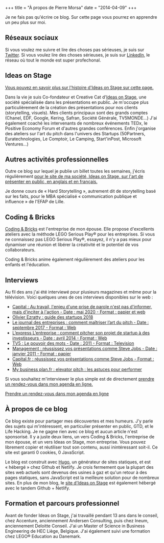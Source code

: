 +++
title = "À propos de Pierre Morsa"
date = "2014-04-09"
+++

Je ne fais pas qu'écrire ce blog. Sur cette page vous pourrez en apprendre un peu plus sur moi.

## Réseaux sociaux
Si vous voulez me suivre et lire des choses pas sérieuses, je suis sur [Twitter](https://twitter.com/pierremorsa/). Si vous voulez lire des choses sérieuses, je suis sur [LinkedIn](https://be.linkedin.com/in/pierremorsa), le réseau où tout le monde est super profechonal.

## Ideas on Stage
[Vous pouvez en savoir plus sur l'histoire d'Ideas on Stage sur cette page.](/ideas-on-stage/)

Dans la vie je suis Co-fondateur et Creative Cat d'[Ideas on Stage][1], une société spécialisée dans les présentations en public. Je m'occupe plus particulièrement de la création des présentations pour nos clients (storytelling, visuels). Mes clients principaux sont des grands comptes (Chanel, EDF, Google, Kering, Safran, Société Générale, TV5MONDE...) J'ai également coaché les intervenants de nombreux événements TEDx, le Positive Economy Forum et d'autres grandes conférences. Enfin j'organise des ateliers sur l'art du pitch dans l'univers des Startups (50Partners, Euratechnologies, Le Comptoir, Le Camping, Start'inPost, Microsoft Ventures...)

## Autres activités professionnelles
Outre ce blog sur lequel je publie un billet toutes les semaines, j'écris régulièrement [pour le site de ma société, Ideas on Stage, sur l'art de présenter en public, en anglais et en français.](https://www.ideasonstage.fr/news/)

Je donne cours de « Hard Storytelling », autrement dit de storytelling basé sur les faits, pour le MBA spécialisé « communication publique et influence » de l'EFAP de Lille.

## Coding & Bricks
[Coding & Bricks](https://www.codingandbricks.com) est l'entreprise de mon épouse. Elle propose d'excellents ateliers avec la méthode LEGO Serious Play® pour les entreprises. Si vous ne connaissez pas LEGO Serious Play®, essayez, il n'y a pas mieux pour dynamiser une réunion et libérer la créativité et le potentiel de vos collaborateurs. 

Coding & Bricks anime également régulièrement des ateliers pour les enfants et l'éducation.

## Interviews
Au fil des ans j'ai été interviewé pour plusieurs magazines et même pour la télévision. Voici quelques unes de ces interviews disponibles sur le web :

* [Capital : Au travail, l'enjeu d'une prise de parole n'est pas d'informer, mais d'inciter à l'action - Date : mai 2020 - Format : papier et web](https://www.capital.fr/votre-carriere/au-travail-lenjeu-dune-prise-de-parole-nest-pas-dinformer-mais-dinciter-a-laction-1373080)
* [Olivier Ezratty : guide des startups 2018](https://www.oezratty.net/wordpress/2018/guide-des-startups-2018/)
* [Le journal des entreprises : comment maîtriser l’art du pitch - Date : septembre 2017 - Format : Web](http://www.lejournaldesentreprises.com/editions/44/dossiers/communiquer/dossier-pratique-communication-comment-maitriser-l-art-du-pitch-11-09-2017-331758.php)
* [L’express L’entreprise : comment pitcher son projet de startup à des investisseurs - Date : avril 2014 - Format : Web](http://lentreprise.lexpress.fr/gestion-fiscalite/budget-financement/comment-pitcher-son-projet-de-start-up-a-des-investisseurs_1513003.html)
* [TV5 : Le pouvoir des mots - Date : 2011 - Format : Television](https://www.youtube.com/watch?v=30QY5kA1pKw)
* [Management : réussissez vos présentations comme Steve Jobs - Date : janvier 2011 - Format : papier](https://www.headlink-partners.com/Portals/0/Documents/Revue%20de%20presse/201101-Management.pdf)
* [Capital.fr : réussissez vos présentations comme Steve Jobs - Format : Web](http://www.capital.fr/votre-carriere/reussissez-vos-presentations-comme-steve-jobs-604012)
* [My business plan.fr : elevator pitch : les astuces pour performer](http://www.my-business-plan.fr/elevator-pitch)

Si vous souhaitez m'interviewer le plus simple est de directement [prendre un rendez-vous dans mon agenda en ligne.](/bookme/)

<a href='/bookme/' class='button'>Prendre un rendez-vous dans mon agenda en ligne​</a>​

## À propos de ce blog
Ce blog existe pour partager mes découvertes et mes humeurs. J'y parle des sujets qui m'intéressent, en particulier présenter en public, GTD, et le Life Hacking. Je ne gagne rien avec ce blog et aucun article n'est sponsorisé. Il y a juste deux liens, un vers Coding & Bricks, l'entreprise de mon épouse, et un vers Ideas on Stage, mon entreprise. Vous pouvez librement copier et réutiliser tout son contenu, aussi inintéressant soit-il. Ce site est garanti 0 cookies, 0 JavaScript.

Le blog est construit avec [Hugo](http://gohugo.io), un générateur de sites statiques, et est « hébergé » chez Github et Netlify. Je crois fermement que la plupart des sites web actuels sont devenus des usines à gaz et qu'un retour à des pages statiques, sans JavaScript est la meilleure solution pour de nombreux sites. En plus de mon blog, le [site d'Ideas on Stage](https://www.ideasonstage.com/) est également hébergé avec le tandem Github + Netlify.

## Formation et parcours professionnel
Avant de fonder Ideas on Stage, j'ai travaillé pendant 13 ans dans le conseil, chez Accenture, anciennement Andersen Consulting, puis chez Ineum, anciennement Deloitte Conseil. J'ai un Master of Science in Business Engineering de HEC Liège, Belgique. J'ai également suivi une formation chez LEGO® Education au Danemark.

[1]: https://www.ideasonstage.com
[2]: http://philpresents.com
[3]: http://www.codingandbricks.com
